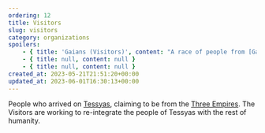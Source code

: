 ```yaml
---
ordering: 12
title: Visitors
slug: visitors
category: organizations
spoilers:
    - { title: 'Gaians (Visitors)', content: "A race of people from [Gaia](/category/planets-cities/gaia). They seem to be physiologically the same as humans, but have learned to harness their [dielsis](/category/tech-futurism/dielsis) lobes to read and control the minds of other beings. This ability does not appear to be uniform, and it is suspected that some cannot use it at all while others are very powerful. As a result, their plan to colonize humanity is being carried out by infiltrating the governments of the [Three Empires](/category/organizations/three-empires) and corroding them from the inside.\r\n\r\nPeople who wear pins with red backgrounds and golden sunbursts are known to either be Gaians or working with them/under their influence." }
    - { title: null, content: null }
    - { title: null, content: null }
created_at: 2023-05-21T21:51:20+00:00
updated_at: 2023-06-01T16:30:13+00:00
---
```

People who arrived on [Tessyas](/category/planets-cities/tessyas), claiming to be from the [Three Empires](/categories/organizations/three-empires). The Visitors are working to re-integrate the people of Tessyas with the rest of humanity.